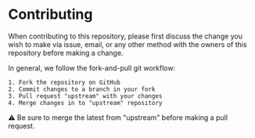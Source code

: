 # Contributing

When contributing to this repository, please first discuss the change you wish to make via issue, email, or any other method with the owners of this repository before making a change.

In general, we follow the fork-and-pull git workflow:

    1. Fork the repository on GitHub
    2. Commit changes to a branch in your fork
    3. Pull request "upstream" with your changes
    4. Merge changes in to "upstream" repository

:warning: Be sure to merge the latest from "upstream" before making a pull request.
